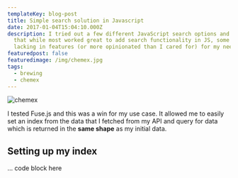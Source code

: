 ```yaml
---
templateKey: blog-post
title: Simple search solution in Javascript
date: 2017-01-04T15:04:10.000Z
description: I tried out a few different JavaScript search options and found
  that while most worked great to add search functionality in JS, some most were
  lacking in features (or more opinionated than I cared for) for my needs.
featuredpost: false
featuredimage: /img/chemex.jpg
tags:
  - brewing
  - chemex
---
```

![chemex](/img/chemex.jpg)

I tested Fuse.js and this was a win for my use case. It allowed me to easily set an index from the data that I fetched from my API and query for data which is returned in the **same shape** as my initial data.

## Setting up my index

… code block here